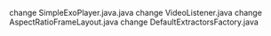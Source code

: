 change SimpleExoPlayer.java.java
change VideoListener.java
change AspectRatioFrameLayout.java
change DefaultExtractorsFactory.java
